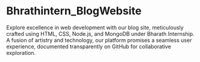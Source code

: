 # Bhrathintern_BlogWebsite
Explore excellence in web development with our blog site, meticulously crafted using HTML, CSS, Node.js, and MongoDB under Bharath Internship. A fusion of artistry and technology, our platform promises a seamless user experience, documented transparently on GitHub for collaborative exploration. 
